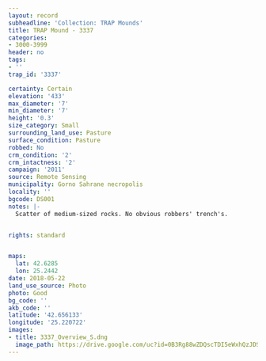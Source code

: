 ```yaml
---
layout: record
subheadline: 'Collection: TRAP Mounds'
title: TRAP Mound - 3337
categories:
- 3000-3999
header: no
tags:
- ''
trap_id: '3337'

certainty: Certain
elevation: '433'
max_diameter: '7'
min_diameter: '7'
height: '0.3'
size_category: Small
surrounding_land_use: Pasture
surface_condition: Pasture
robbed: No
crm_condition: '2'
crm_intactness: '2'
campaign: '2011'
source: Remote Sensing
municipality: Gorno Sahrane necropolis
locality: ''
bgcode: DS001
notes: |-
  Scatter of medium-sized rocks. No obvious robbers' trench's.


rights: standard


maps:
  lat: 42.6285
  lon: 25.2442
date: 2018-05-22
land_use_source: Photo
photo: Good
bg_code: ''
akb_code: ''
latitude: '42.656133'
longitude: '25.220722'
images:
- title: 3337_Overview_S.dng
  image_path: https://drive.google.com/uc?id=0B3Rg88wZDQscTDI5eWxhQzJDSm8
---
```

